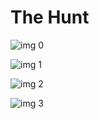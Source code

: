 # The Hunt

![img 0](https://i.imgur.com/L91ZViP.jpg)

![img 1](https://i.imgur.com/jOn7olC.png)

![img 2](https://i.imgur.com/Cdd0K6S.jpg)

![img 3](https://i.imgur.com/gxIHM5y.png)

